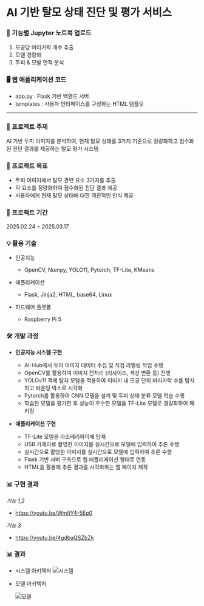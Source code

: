 # AI 기반 탈모 상태 진단 및 평가 서비스

### 📁 기능별 Jupyter 노트북 업로드
1. 모공당 머리카락 개수 추출
2. 모델 경량화
3. 두피 & 모발 면적 분석

### 🖥️ 웹 애플리케이션 코드
- app.py : Flask 기반 백엔드 서버
- templates : 사용자 인터페이스를 구성하는 HTML 템플릿

---

### 🔬 프로젝트 주제
AI 기반 두피 이미지를 분석하여, 현재 탈모 상태를 3가지 기준으로 정량화하고 점수화된 진단 결과를 제공하는 탈모 평가 시스템

### 🎯 프로젝트 목표
- 두피 이미지에서 탈모 관련 요소 3가지를 추출
- 각 요소를 정량화하여 점수화된 진단 결과 제공
- 사용자에게 현재 탈모 상태에 대한 객관적인 인식 제공
  
### 📆 프로젝트 기간
2025.02.24 ~ 2025.03.17

### 💡 활용 기술
- 인공지능
  - OpenCV, Numpy, YOLO11, Pytorch, TF-Lite, KMeans
 
- 애플리케이션
  - Flask, Jinja2, HTML, base64, Linux
 
- 하드웨어 플랫폼
  - Raspberry Pi 5
 
### 🛠 개발 과정
- **인공지능 시스템 구현**
  - AI-Hub에서 두피 이미지 데이터 수집 및 직접 라벨링 작업 수행
  - OpenCV를 활용하여 이미지 전처리 (리사이즈, 색상 변환 등) 진행
  - YOLOv11 객체 탐지 모델을 적용하여 이미지 내 모공 단위 머리카락 수를 탐지하고 바운딩 박스로 시각화
  - Pytorch를 활용하여 CNN 모델을 설계 및 두피 상태 분류 모델 학습 수행
  - 학습된 모델을 평가한 후 성능이 우수한 모델을 TF-Lite 모델로 경량화하여 패키징

- **애플리케이션 구현**
  - TF-Lite 모델을 라즈베리파이에 탑재
  - USB 카메라로 촬영한 이미지를 실시간으로 모델에 입력하여 추론 수행
  - 실시간으로 촬영한 이미지를 실시간으로 모델에 입력하여 추론 수행
  - Flask 기반 서버 구축으로 웹 애플리케이션 형태로 연동
  - HTML을 활용해 추론 결과를 시각화하는 웹 페이지 제작

### 📊 구현 결과
*기능 1,2*
- https://youtu.be/WmfiY4-5Ep0

*기능 3*
- https://youtu.be/4gdbaQSZbZk
 
### 📊 결과
- 시스템 아키텍처
  ![시스템](https://github.com/user-attachments/assets/63784a06-f77f-453e-9d18-f9cb1a59dae3)

- 모델 아키텍처
  
  ![모델](https://github.com/user-attachments/assets/7400faa9-ca17-48c2-86c5-7b85ef39a658)
